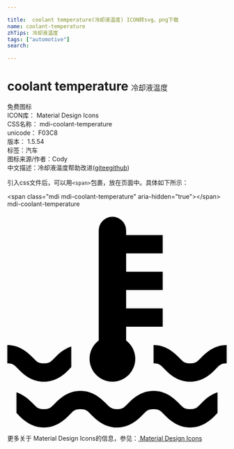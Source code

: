 ```yaml
---

title:  coolant temperature(冷却液温度) ICON转svg、png下载
name: coolant-temperature
zhTips: 冷却液温度
tags: ["automotive"]
search: 

---
```


# coolant temperature  <small style="font-size: 60%;font-weight: 100">冷却液温度</small>


<div class="detail-page">
<p>
<span><span class="badge-success badge">免费图标</span> </span>
<br/>
<span>
ICON库：
<span class="badge-secondary badge">Material Design Icons</span> 
</span>
<br/>
<span>
CSS名称：
<span class="badge-secondary badge">mdi-coolant-temperature</span> 
</span>
<br/>
<span>
unicode：
<span class="badge-secondary badge">F03C8</span> 
<copy-btn content='F03C8' btn-title=""></copy-btn>
<copy-btn :content='String.fromCodePoint(parseInt("F03C8", 16))' btn-title="复制U"></copy-btn>
</span>
<br/>
<span>
版本：
<span class="badge-secondary badge">1.5.54</span> 
</span><br/><span>标签：<span class="badge-light badge"><router-link to="/tags/automotive.html">汽车</router-link></span></span>
<br/>
<span>图标来源/作者：<span class="badge-light badge">Cody</span></span> 
<br/>
<span class="zh-detail">中文描述：<span class="badge-primary badge">冷却液温度</span><span class="help-link"><span>帮助改进</span>(<a href="https://gitee.com/liuwave/icon-helper/edit/master/json/material/coolant-temperature.json" target="_blank" rel="noopener noreferrer">gitee</a><a href="https://github.com/liuwave/icon-helper/edit/master/json/material/coolant-temperature.json" target="_blank" rel="noopener noreferrer">github</a></span>)</span><br/>
</p>
</div>
<div class="alert alert-dark">
  <i class="mdi mdi-coolant-temperature mdi-48px"></i>
  <i class="mdi mdi-coolant-temperature mdi-36px"></i>
  <i class="mdi mdi-coolant-temperature mdi-24px"></i>
  <i class="mdi mdi-coolant-temperature mdi-18px"></i>
</div>
<div>
  <p>引入css文件后，可以用<code>&lt;span&gt;</code>包裹，放在页面中。具体如下所示：    
  </p>
  <div class="alert alert-primary" style="font-size: 14px">
    &lt;span class="mdi mdi-coolant-temperature" aria-hidden="true"&gt;&lt;/span&gt;
    <copy-btn content='<span class="mdi mdi-coolant-temperature" aria-hidden="true"></span>'></copy-btn>
  </div>
  <div class="alert alert-secondary">
    <i class="mdi mdi-coolant-temperature"
    style="font-size: 24px"
    aria-hidden="true"></i> mdi-coolant-temperature
    <copy-btn content="mdi-coolant-temperature" btn-title="复制图标名称"></copy-btn>
  </div>
</div>
<div id="svg" class="svg-wrap">
<svg xmlns="http://www.w3.org/2000/svg" viewBox="0 0 24 24"><path d="M11.5,1A1.5,1.5 0 0,0 10,2.5V14.5C9.37,14.97 9,15.71 9,16.5A2.5,2.5 0 0,0 11.5,19A2.5,2.5 0 0,0 14,16.5C14,15.71 13.63,15 13,14.5V13H17V11H13V9H17V7H13V5H17V3H13V2.5A1.5,1.5 0 0,0 11.5,1M0,15V17C0.67,17 0.79,17.21 1.29,17.71C1.79,18.21 2.67,19 4,19C5.33,19 6.21,18.21 6.71,17.71C6.82,17.59 6.91,17.5 7,17.41V15.16C6.21,15.42 5.65,15.93 5.29,16.29C4.79,16.79 4.67,17 4,17C3.33,17 3.21,16.79 2.71,16.29C2.21,15.79 1.33,15 0,15M16,15V17C16.67,17 16.79,17.21 17.29,17.71C17.79,18.21 18.67,19 20,19C21.33,19 22.21,18.21 22.71,17.71C23.21,17.21 23.33,17 24,17V15C22.67,15 21.79,15.79 21.29,16.29C20.79,16.79 20.67,17 20,17C19.33,17 19.21,16.79 18.71,16.29C18.21,15.79 17.33,15 16,15M8,20C6.67,20 5.79,20.79 5.29,21.29C4.79,21.79 4.67,22 4,22C3.33,22 3.21,21.79 2.71,21.29C2.35,20.93 1.79,20.42 1,20.16V22.41C1.09,22.5 1.18,22.59 1.29,22.71C1.79,23.21 2.67,24 4,24C5.33,24 6.21,23.21 6.71,22.71C7.21,22.21 7.33,22 8,22C8.67,22 8.79,22.21 9.29,22.71C9.73,23.14 10.44,23.8 11.5,23.96C11.66,24 11.83,24 12,24C13.33,24 14.21,23.21 14.71,22.71C15.21,22.21 15.33,22 16,22C16.67,22 16.79,22.21 17.29,22.71C17.79,23.21 18.67,24 20,24C21.33,24 22.21,23.21 22.71,22.71C22.82,22.59 22.91,22.5 23,22.41V20.16C22.21,20.42 21.65,20.93 21.29,21.29C20.79,21.79 20.67,22 20,22C19.33,22 19.21,21.79 18.71,21.29C18.21,20.79 17.33,20 16,20C14.67,20 13.79,20.79 13.29,21.29C12.79,21.79 12.67,22 12,22C11.78,22 11.63,21.97 11.5,21.92C11.22,21.82 11.05,21.63 10.71,21.29C10.21,20.79 9.33,20 8,20Z" /></svg>
</div>
<detail full-name='mdi-coolant-temperature'></detail>
    
<div><p>更多关于 Material Design Icons的信息，参见：<a target="_blank" href="https://iconhelper.cn/material.html"> Material Design Icons</a>
</p></div>
